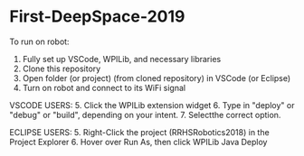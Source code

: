 # First-DeepSpace-2019

To run on robot:

1. Fully set up VSCode, WPILib, and necessary libraries
2. Clone this repository
3. Open folder (or project) (from cloned repository) in VSCode (or Eclipse)
4. Turn on robot and connect to its WiFi signal

VSCODE USERS:
5. Click the WPILib extension widget
6. Type in "deploy" or "debug" or "build", depending on your intent.
7. Selectthe correct option.

ECLIPSE USERS:
5. Right-Click the project (RRHSRobotics2018) in the Project Explorer
6. Hover over Run As, then click WPILib Java Deploy